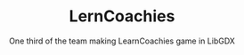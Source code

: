 ---
title: LernCoachies
subtitle: One third of the team making LearnCoachies game in LibGDX
image: "../imgs/LernCoachies.jpg"
link: https://play.google.com/store/apps/details?id=com.smf.LernCoachies&hl=en'
buttonTitle: VISIT PLAY STORE
priority: 7
badges: [android]
categories: [projects]
--- 